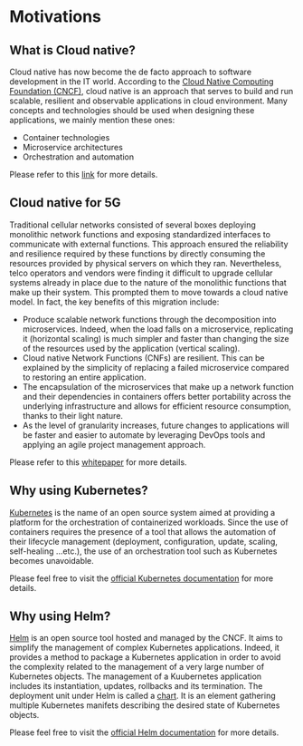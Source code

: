 # Motivations

## What is Cloud native?
Cloud native has now become the de facto approach to software development in the IT world. According to the [Cloud Native Computing Foundation (CNCF)](https://www.cncf.io/), cloud native is an approach that serves to build and run scalable, resilient and observable applications in cloud environment. Many concepts and technologies should be used when designing these applications, we mainly mention these ones:
 - Container technologies
 - Microservice architectures
 - Orchestration and automation
 
Please refer to this [link](https://github.com/cncf/toc/blob/master/DEFINITION.md) for more details.

## Cloud native for 5G
Traditional cellular networks consisted of several boxes deploying monolithic network functions and exposing standardized interfaces to communicate with external functions. This approach ensured the reliability and resilience required by these functions by directly consuming the resources provided by physical servers on which they ran. Nevertheless, telco operators and vendors were finding it difficult to upgrade cellular systems already in place due to the nature of the monolithic functions that make up their system. This prompted them to move towards a cloud native model. In fact, the key benefits of this migration include:
 - Produce scalable network functions through the decomposition into microservices. Indeed, when the load falls on a microservice, replicating it (horizontal scaling) is much simpler and faster than changing the size of the resources used by the application (vertical scaling).
 - Cloud native Network Functions (CNFs) are resilient. This can be explained by the simplicity of replacing a failed microservice compared to restoring an entire application.
 - The encapsulation of the microservices that make up a network function and their dependencies in containers offers better portability across the underlying infrastructure and allows for efficient resource consumption, thanks to their light nature.
 - As the level of granularity increases, future changes to applications will be faster and easier to automate by leveraging DevOps tools and applying an agile project management approach.

Please refer to this [whitepaper](https://github.com/cncf/telecom-user-group/blob/master/whitepaper/cloud_native_thinking_for_telecommunications.md) for more details.

## Why using Kubernetes?
[Kubernetes](https://kubernetes.io/) is the name of an open source system aimed at providing a platform for the orchestration of containerized workloads. Since the use of containers requires the presence of a tool that allows the automation of their lifecycle management (deployment, configuration, update, scaling, self-healing ...etc.), the use of an orchestration tool such as Kubernetes becomes unavoidable.

Please feel free to visit the [official Kubernetes documentation](https://kubernetes.io/docs/home/) for more details.

## Why using Helm?
[Helm](https://kubernetes.io/) is an open source tool hosted and managed by the CNCF. It aims to simplify the management of complex Kubernetes applications. Indeed, it provides a method to package a Kubernetes application in order to avoid the complexity related to the management of a very large number of Kubernetes objects. The management of a Kuubernetes application includes its instantiation, updates, rollbacks and its termination.
The deployment unit under Helm is called a [chart](https://helm.sh/docs/topics/charts/). It is an element gathering multiple Kubernetes manifets describing the desired state of Kubernetes objects.

Please feel free to visit the [official Helm documentation](https://helm.sh/docs/) for more details.
